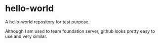 # hello-world
A hello-world repository for test purpose.

Although I am used to team foundation server, github looks pretty easy to use and very similar.
